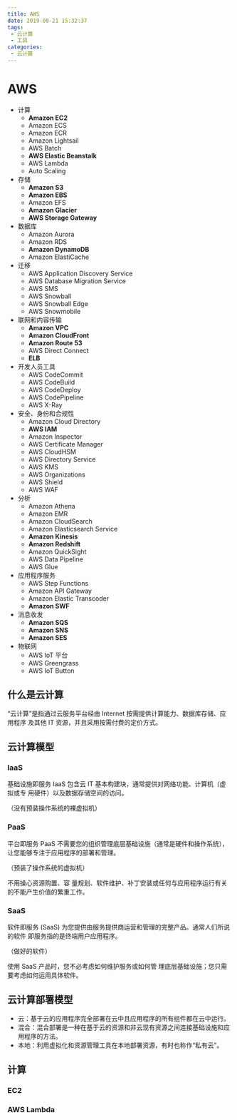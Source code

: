 ```yaml
---
title: AWS
date: 2019-08-21 15:32:37
tags: 
 - 云计算
 - 工具
categories: 
 - 云计算
---
```

# AWS

* 计算
  * **Amazon EC2**
  * Amazon ECS
  * Amazon ECR
  * Amazon Lightsail
  * AWS Batch
  * **AWS Elastic Beanstalk**
  * AWS Lambda
  * Auto Scaling
* 存储
  * **Amazon S3**
  * **Amazon EBS**
  * Amazon EFS
  * **Amazon Glacier**
  * **AWS Storage Gateway**
* 数据库
  * Amazon Aurora
  * Amazon RDS
  * **Amazon DynamoDB**
  * Amazon ElastiCache
* 迁移
  * AWS Application Discovery Service
  * AWS Database Migration Service
  * AWS SMS
  * AWS Snowball
  * AWS Snowball Edge
  * AWS Snowmobile
* 联网和内容传输
  * **Amazon VPC**
  * **Amazon CloudFront**
  * **Amazon Route 53**
  * AWS Direct Connect
  * **ELB**
* 开发人员工具
  * AWS CodeCommit
  * AWS CodeBuild
  * AWS CodeDeploy
  * AWS CodePipeline
  * AWS X-Ray
* 安全、身份和合规性
  * Amazon Cloud Directory
  * **AWS IAM**
  * Amazon Inspector
  * AWS Certificate Manager
  * AWS CloudHSM
  * AWS Directory Service
  * AWS KMS
  * AWS Organizations
  * AWS Shield
  * AWS WAF
* 分析
  * Amazon Athena
  * Amazon EMR
  * Amazon CloudSearch
  * Amazon Elasticsearch Service
  * **Amazon Kinesis**
  * **Amazon Redshift**
  * Amazon QuickSight
  * AWS Data Pipeline
  * AWS Glue
* 应用程序服务
  * AWS Step Functions
  * Amazon API Gateway
  * Amazon Elastic Transcoder
  * **Amazon SWF**
* 消息收发
  * **Amazon SQS**
  * **Amazon SNS**
  * **Amazon SES**
* 物联网
  * AWS IoT 平台
  * AWS Greengrass
  * AWS IoT Button

## 什么是云计算

“云计算”是指通过云服务平台经由 Internet 按需提供计算能力、数据库存储、应用程序 及其他 IT 资源，并且采用按需付费的定价方式。

## 云计算模型

### IaaS

基础设施即服务 IaaS 包含云 IT 基本构建块，通常提供对网络功能、计算机（虚拟或专 用硬件）以及数据存储空间的访问。

（没有预装操作系统的裸虚拟机）

### PaaS

平台即服务 PaaS 不需要您的组织管理底层基础设施（通常是硬件和操作系统），让您能够专注于应用程序的部署和管理。

（预装了操作系统的虚拟机）

不用操心资源购置、容 量规划、软件维护、补丁安装或任何与应用程序运行有关的不能产生价值的繁重工作。

### SaaS

软件即服务 (SaaS) 为您提供由服务提供商运营和管理的完整产品。通常人们所说的软件 即服务指的是终端用户应用程序。

（做好的软件）

使用 SaaS 产品时，您不必考虑如何维护服务或如何管 理底层基础设施；您只需要考虑如何运用具体软件。

## 云计算部署模型

* 云：基于云的应用程序完全部署在云中且应用程序的所有组件都在云中运行。
* 混合：混合部署是一种在基于云的资源和非云现有资源之间连接基础设施和应用程序的方法。
* 本地：利用虚拟化和资源管理工具在本地部署资源，有时也称作“私有云”。

## 计算

### EC2

### AWS Lambda
